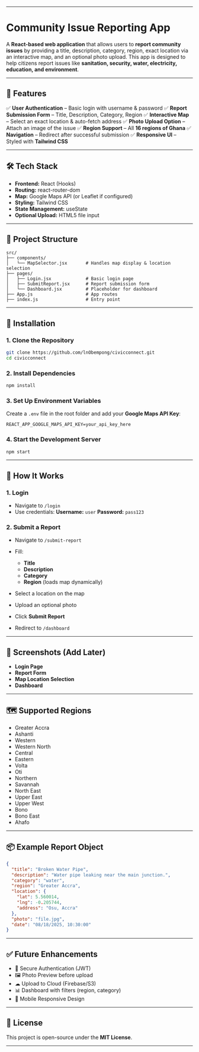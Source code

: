 
---

# **Community Issue Reporting App**

A **React-based web application** that allows users to **report community issues** by providing a title, description, category, region, exact location via an interactive map, and an optional photo upload. This app is designed to help citizens report issues like **sanitation, security, water, electricity, education, and environment**.

---

## **📌 Features**

✅ **User Authentication** – Basic login with username & password
✅ **Report Submission Form** – Title, Description, Category, Region
✅ **Interactive Map** – Select an exact location & auto-fetch address
✅ **Photo Upload Option** – Attach an image of the issue
✅ **Region Support** – All **16 regions of Ghana**
✅ **Navigation** – Redirect after successful submission
✅ **Responsive UI** – Styled with **Tailwind CSS**

---

## **🛠 Tech Stack**

* **Frontend:** React (Hooks)
* **Routing:** react-router-dom
* **Map:** Google Maps API (or Leaflet if configured)
* **Styling:** Tailwind CSS
* **State Management:** useState
* **Optional Upload:** HTML5 file input

---

## **📂 Project Structure**

```
src/
├── components/
│   └── MapSelector.jsx       # Handles map display & location selection
├── pages/
│   ├── Login.jsx             # Basic login page
│   ├── SubmitReport.jsx      # Report submission form
│   └── Dashboard.jsx         # Placeholder for dashboard
├── App.js                    # App routes
├── index.js                  # Entry point
```

---

## **🚀 Installation**

### 1. Clone the Repository

```bash
git clone https://github.com/lnObempong/civicconnect.git
cd civicconnect
```

### 2. Install Dependencies

```bash
npm install
```

### 3. Set Up Environment Variables

Create a `.env` file in the root folder and add your **Google Maps API Key**:

```
REACT_APP_GOOGLE_MAPS_API_KEY=your_api_key_here
```

### 4. Start the Development Server

```bash
npm start
```

---

## **📖 How It Works**

### **1. Login**

* Navigate to `/login`
* Use credentials:
  **Username:** `user`
  **Password:** `pass123`

### **2. Submit a Report**

* Navigate to `/submit-report`
* Fill:

  * **Title**
  * **Description**
  * **Category**
  * **Region** (loads map dynamically)
* Select a location on the map
* Upload an optional photo
* Click **Submit Report**
* Redirect to `/dashboard`

---

## **📸 Screenshots (Add Later)**

* **Login Page**
* **Report Form**
* **Map Location Selection**
* **Dashboard**

---

## **🗺 Supported Regions**

* Greater Accra
* Ashanti
* Western
* Western North
* Central
* Eastern
* Volta
* Oti
* Northern
* Savannah
* North East
* Upper East
* Upper West
* Bono
* Bono East
* Ahafo

---

## **📦 Example Report Object**

```json
{
  "title": "Broken Water Pipe",
  "description": "Water pipe leaking near the main junction.",
  "category": "water",
  "region": "Greater Accra",
  "location": {
    "lat": 5.560014,
    "lng": -0.205744,
    "address": "Osu, Accra"
  },
  "photo": "file.jpg",
  "date": "08/18/2025, 10:30:00"
}
```

---

## **✅ Future Enhancements**

* 🔐 Secure Authentication (JWT)
* 🖼 Photo Preview before upload
* ☁ Upload to Cloud (Firebase/S3)
* 📊 Dashboard with filters (region, category)
* 📱 Mobile Responsive Design

---

## **📜 License**

This project is open-source under the **MIT License**.

---
